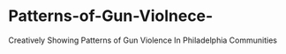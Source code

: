 # Patterns-of-Gun-Violnece-
Creatively Showing Patterns of Gun Violence In Philadelphia Communities

